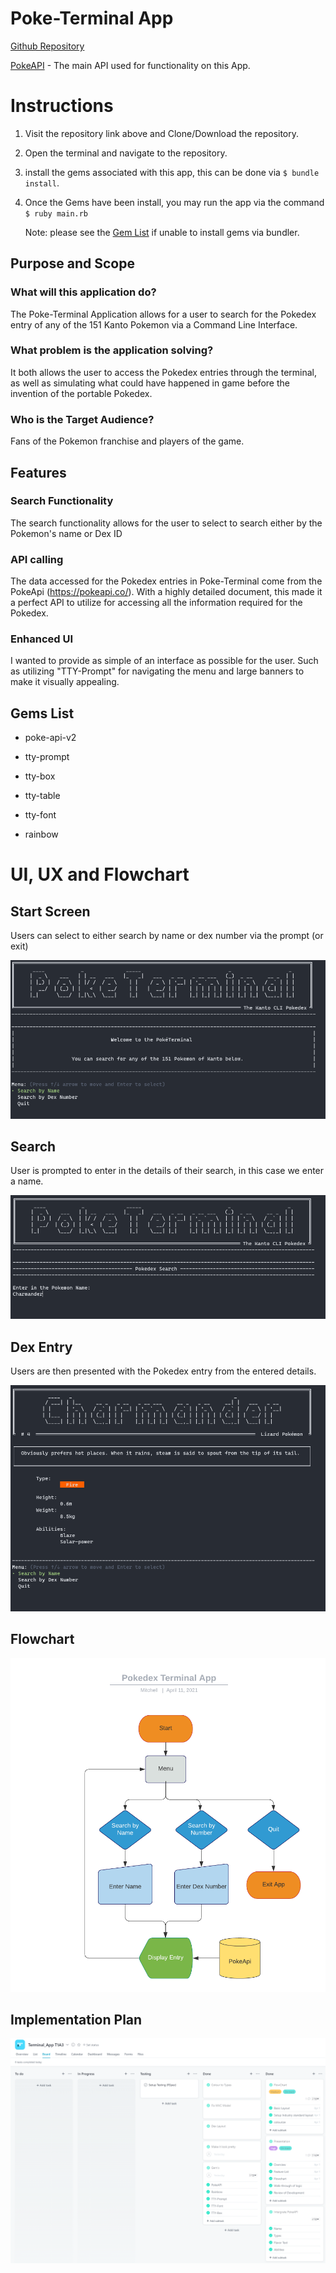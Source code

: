# Poke-Terminal App

[Github Repository](https://github.com/MGuthmann-dev/T1A3-Terminal_App)

[PokeAPI](https://pokeapi.co/) - The main API used for functionality on this App.

# Instructions

1. Visit the repository link above and Clone/Download the repository.
2. Open the terminal and navigate to the repository.
3. install the gems associated with this app, this can be done via `$ bundle install`.
4. Once the Gems have been install, you may run the app via the command `$ ruby main.rb`

   Note: please see the [Gem List](##Gems-List) if unable to install gems via bundler.

## Purpose and Scope

### What will this application do?

The Poke-Terminal Application allows for a user to search for the Pokedex entry of any of the 151 Kanto Pokemon via a Command Line Interface.

### What problem is the application solving?

It both allows the user to access the Pokedex entries through the terminal, as well as simulating what could have happened in game before the invention of the portable Pokedex.

### Who is the Target Audience?

Fans of the Pokemon franchise and players of the game.

## Features

### Search Functionality

The search functionality allows for the user to select to search either by the Pokemon's name or Dex ID

### API calling

The data accessed for the Pokedex entries in Poke-Terminal come from the PokeApi (https://pokeapi.co/). With a highly detailed document, this made it a perfect API to utilize for accessing all the information required for the Pokedex.

### Enhanced UI

I wanted to provide as simple of an interface as possible for the user. Such as utilizing "TTY-Prompt" for navigating the menu and large banners to make it visually appealing.

## Gems List

- poke-api-v2

- tty-prompt

- tty-box

- tty-table

- tty-font

- rainbow

# UI, UX and Flowchart

## Start Screen

Users can select to either search by name or dex number via the prompt (or exit)

![menu](./doc/pt1.png)

## Search

User is prompted to enter in the details of their search, in this case we enter a name.

![menu](./doc/pt2.png)

## Dex Entry

Users are then presented with the Pokedex entry from the entered details.

![menu](./doc/pt3.png)

## Flowchart

![menu](./doc/Flowchart.png)

## Implementation Plan

![menu](./doc/Asana.png)
